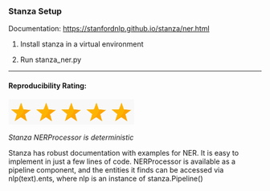 ### Stanza Setup

Documentation: https://stanfordnlp.github.io/stanza/ner.html

1. Install stanza in a virtual environment

2. Run stanza_ner.py

----------------

#### Reproducibility Rating:

<img src="../../star_clip.jpg" alt="Star" width="50" height="50"><img src="../../star_clip.jpg" alt="Star" width="50" height="50"><img src="../../star_clip.jpg" alt="Star" width="50" height="50"><img src="../../star_clip.jpg" alt="Star" width="50" height="50"><img src="../../star_clip.jpg" alt="Star" width="50" height="50">

*Stanza NERProcessor is deterministic*

Stanza has robust documentation with examples for NER. It is easy to implement in just a few lines of code. NERProcessor is available as a pipeline component, and the entities it finds can be accessed via nlp(text).ents, where nlp is an instance of stanza.Pipeline()
